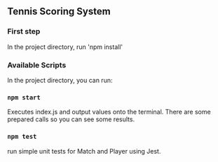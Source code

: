 ## Tennis Scoring System

### First step

In the project directory, run 'npm install'

### Available Scripts

In the project directory, you can run:

### `npm start`

Executes index.js and output values onto the terminal. There are some prepared calls so you can see some results.

### `npm test`

run simple unit tests for Match and Player using Jest.